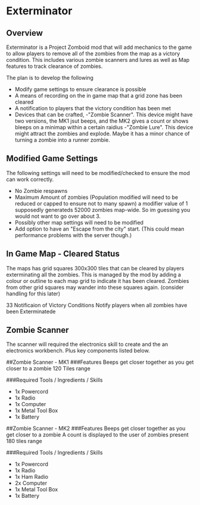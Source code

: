 # Exterminator
## Overview 
Exterminator is a Project Zomboid mod that will add mechanics to the game to allow players to remove all of the zombies from the map as a victory condition. This includes various zombie scanners and lures as well as Map features to track clearance of zombies.

The plan is to develop the following
- Modify game settings to ensure clearance is possible
- A means of recording on the in game map that a grid zone has been cleared
- A notification to players that the victory condition has been met
- Devices that can be crafted, 
  -"Zombie Scanner". This device might have two versions, the MK1 jsut beeps, and the MK2 gives a count or shows bleeps on a minimap within a certain raidius
  -"Zombie Lure". This device might attract the zombies and explode. Maybe it has a minor chance of turning a zombie into a runner zombie.

## Modified Game Settings
The following settings will need to be modified/checked to ensure the mod can work correctly.
- No Zombie respawns
- Maximum Amount of zombies (Population modified will need to be reduced or capped to ensure not to many spawn) 
  a modifier value of 1 supposedly generateds 52000 zombies map-wide. So im guessing you would not want to go over about 3.
- Possibly other map settings will need to be modified
- Add option to have an "Escape from the city" start. (This could mean performance problems with the server though.) 

## In Game Map - Cleared Status
The maps has grid squares 300x300 tiles that can be cleared by players exterminating all the zombies. This is managed by the mod by adding a colour or outline to each map grid to indicate it has been cleared. Zombies from other grid squares may wander into these squares again. (consider handling for this later)

33 Notificaion of Victory Conditions
Notify players when all zombies have been Exterminatede

## Zombie Scanner
The scanner will required the electronics skill to create and the an electronics workbench. Plus key components listed below.

##Zombie Scanner - MK1
###Features
Beeps get closer together as you get closer to a zombie
120 Tiles range

###Required Tools / Ingredients / Skills
- 1x Powercord
- 1x Radio
- 1x Computer
- 1x Metal Tool Box
- 1x Battery

##Zombie Scanner - MK2
###Features
Beeps get closer together as you get closer to a zombie
A count is displayed to the user of zombies present
180 tiles range

###Required Tools / Ingredients / Skills
- 1x Powercord
- 1x Radio
- 1x Ham Radio
- 2x Computer
- 1x Metal Tool Box
- 1x Battery
